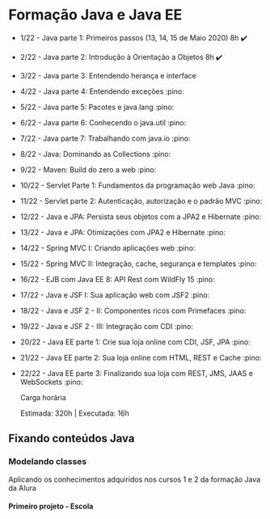 # Formação Java e Java EE

- 1/22 - Java parte 1: Primeiros passos (13, 14, 15 de Maio 2020) 8h :heavy_check_mark:
- 2/22 - Java parte 2: Introdução à Orientação a Objetos 8h :heavy_check_mark:
- 3/22 - Java parte 3: Entendendo herança e interface
- 4/22 - Java parte 4: Entendendo exceções :pino:
- 5/22 - Java parte 5: Pacotes e java.lang :pino:
- 6/22 - Java parte 6: Conhecendo o java.util :pino:
- 7/22 - Java parte 7: Trabalhando com java.io :pino:
- 8/22 - Java: Dominando as Collections :pino:
- 9/22 - Maven: Build do zero a web :pino:
- 10/22 - Servlet Parte 1: Fundamentos da programação web Java :pino:
- 11/22 - Servlet parte 2: Autenticação, autorização e o padrão MVC :pino:
- 12/22 - Java e JPA: Persista seus objetos com a JPA2 e Hibernate :pino:
- 13/22 - Java e JPA: Otimizações com JPA2 e Hibernate :pino:
- 14/22 - Spring MVC I: Criando aplicações web :pino:
- 15/22 - Spring MVC II: Integração, cache, segurança e templates :pino:
- 16/22 - EJB com Java EE 8: API Rest com WildFly 15 :pino:
- 17/22 - Java e JSF I: Sua aplicação web com JSF2 :pino:
- 18/22 - Java e JSF 2 - II: Componentes ricos com Primefaces :pino:
- 19/22 - Java e JSF 2 - III: Integração com CDI :pino:
- 20/22 - Java EE parte 1: Crie sua loja online com CDI, JSF, JPA :pino:
- 21/22 - Java EE parte 2: Sua loja online com HTML, REST e Cache :pino:
- 22/22 - Java EE parte 3: Finalizando sua loja com REST, JMS, JAAS e WebSockets :pino:

  Carga horária

  Estimada: 320h | Executada: 16h

## Fixando conteúdos Java

### Modelando classes

Aplicando os conhecimentos adquiridos nos cursos 1 e 2 da formação Java da Alura

#### Primeiro projeto - Escola
